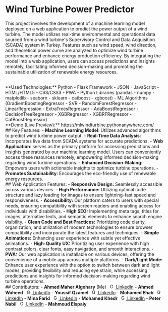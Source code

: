 # Wind Turbine Power Predictor
This project involves the development of a machine learning model deployed on a web application to predict the power output of a wind turbine. The model utilizes real-time environmental and operational data sourced from a wind turbine's Supervisory Control and Data Acquisition (SCADA) system in Turkey. Features such as wind speed, wind direction, and theoretical power curve are analyzed to optimize wind turbine performance and enhance energy production efficiency. By integrating the model into a web application, users can access predictions and insights remotely, facilitating informed decision-making and promoting the sustainable utilization of renewable energy resources.

<br>
**Used Technologies:** Python - Flask Framework - JSON - JavaScript - HTML/HTML5 - CSS/CSS3 - PWA - Python Libraries (pandas - numpy - matplotlib - seaborn - sklearn - catboost - xgboost) - ML Algorithms (GradientBoostingRegressor - SVR - RandomForestRegressor - LinearRegression - ExtraTreesRegressor - AdaBoostRegressor - DecisionTreeRegressor - XGBRegressor - XGBRFRegressor - CatBoostRegressor) <br>
**Demo (Live Preview):** <a src="https://mlwindturbine.pythonanywhere.com/" target="_blank">https://mlwindturbine.pythonanywhere.com/</a>

<br>
## Key Features:
- <strong>Machine Learning Model</strong>: Utilizes advanced algorithms to predict wind turbine power output.
- <strong>Real-Time Data Analysis</strong>: Incorporates live data from SCADA systems for accurate predictions.
- <strong>Web Application</strong>: serves as the primary platform for accessing predictions and insights generated by our machine learning model. Users can conveniently access these resources remotely, empowering informed decision-making regarding wind turbine operations.
- <strong>Enhanced Decision-Making</strong>: Empowers users with actionable insights to optimize turbine operations.
- <strong>Promotes Sustainability</strong>: Encourages the eco-friendly use of renewable energy resources.

<br>
## Web Application Features:
- <b>Responsive Design:</b> Seamlessly accessible across various devices.
- <b>High Performance:</b> Utilizing optimal code structure and lazy loading for images to ensure lightning-fast speed and responsiveness.
- <b>Accessibility:</b> Our platform caters to users with special needs, ensuring compatibility with screen readers and enabling access for individuals with disabilities.
- <b>High SEO:</b> Implementing meta tags, titles for images, alternative texts, and semantic elements to enhance search engine visibility.
- <b>Clean Code and Best Practices:</b> Prioritizing code clarity, organization, and utilization of modern technologies to ensure browser compatibility and incorporate the latest features and techniques.
- <b>Simple Animations:</b> Enhancing user experience with subtle yet effective animations.
- <b>High-Quality UX:</b> Prioritizing user experience with high contrast colors, clear fonts, easy navigation, and smooth interactions.
- <b>PWA:</b> Our web application is installable on various devices, offering the convenience of a mobile app across multiple platforms.
- <b>Dark/Light Mode:</b> Enhance user experience with the option to switch between dark and light modes, providing flexibility and reducing eye strain, while accessing predictions and insights for informed decision-making regarding wind turbine operations.

<br>
## Contributors:
- <strong>Ahmed Maher Algohary</strong> (Me) &nbsp;  <a href="https://www.linkedin.com/in/ahmed-maher-algohary/" title="Go To LinkedIn"><img src="https://github.com/Ahmed-Maher77/Wind-Turbine-Power-Prediction-App-using-Machine-Learning/assets/112467034/e9c5daf1-2ffb-4314-98c7-c5b7ef9f4ca2" alt="Go To LinkedIn" width="15"> LinkedIn</a>
- <strong>Ahmed Waheed</strong> &nbsp;  <a href="https://www.linkedin.com/in/ahmed-waheed-012951223/" title="Go To LinkedIn"><img src="https://github.com/Ahmed-Maher77/Wind-Turbine-Power-Prediction-App-using-Machine-Learning/assets/112467034/e9c5daf1-2ffb-4314-98c7-c5b7ef9f4ca2" alt="Go To LinkedIn" width="15"> LinkedIn</a>
- <strong>Youssif Qzamel</strong> &nbsp;  <a href="https://www.linkedin.com/in/youssif-qzamel-7b41b9181/" title="Go To LinkedIn"><img src="https://github.com/Ahmed-Maher77/Wind-Turbine-Power-Prediction-App-using-Machine-Learning/assets/112467034/e9c5daf1-2ffb-4314-98c7-c5b7ef9f4ca2" alt="Go To LinkedIn" width="15"> LinkedIn</a>
- <strong>Mohamed Ehab</strong> &nbsp;  <a href="https://www.linkedin.com/in/mohamed-ehab-990052227/" title="Go To LinkedIn"><img src="https://github.com/Ahmed-Maher77/Wind-Turbine-Power-Prediction-App-using-Machine-Learning/assets/112467034/e9c5daf1-2ffb-4314-98c7-c5b7ef9f4ca2" alt="Go To LinkedIn" width="15"> LinkedIn</a>
- <strong>Mina Farid</strong> &nbsp;  <a href="https://www.linkedin.com/in/mina-farid-b325b623a" title="Go To LinkedIn"><img src="https://github.com/Ahmed-Maher77/Wind-Turbine-Power-Prediction-App-using-Machine-Learning/assets/112467034/e9c5daf1-2ffb-4314-98c7-c5b7ef9f4ca2" alt="Go To LinkedIn" width="15"> LinkedIn</a>
- <strong>Mohamed Khedr</strong> &nbsp;  <a href="https://www.linkedin.com/in/mohamed-khedr-6a2408220/" title="Go To LinkedIn"><img src="https://github.com/Ahmed-Maher77/Wind-Turbine-Power-Prediction-App-using-Machine-Learning/assets/112467034/e9c5daf1-2ffb-4314-98c7-c5b7ef9f4ca2" alt="Go To LinkedIn" width="15"> LinkedIn</a>
- <strong>Peter Nabil</strong> &nbsp;  <a href="https://www.linkedin.com/in/peter-nabil-871884282/" title="Go To LinkedIn"><img src="https://github.com/Ahmed-Maher77/Wind-Turbine-Power-Prediction-App-using-Machine-Learning/assets/112467034/e9c5daf1-2ffb-4314-98c7-c5b7ef9f4ca2" alt="Go To LinkedIn" width="15"> LinkedIn</a>
- <strong>Mahmoud Elspaiy</strong>